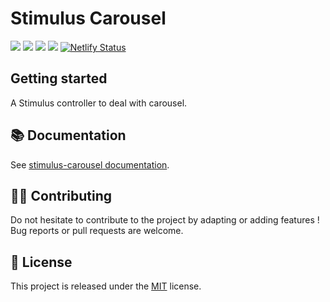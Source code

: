 # Stimulus Carousel

[![](https://img.shields.io/npm/dt/stimulus-carousel.svg)](https://www.npmjs.com/package/stimulus-carousel)
[![](https://img.shields.io/npm/v/stimulus-carousel.svg)](https://www.npmjs.com/package/stimulus-carousel)
[![](https://github.com/stimulus-components/stimulus-carousel/workflows/Lint/badge.svg)](https://github.com/stimulus-components/stimulus-carousel)
[![](https://img.shields.io/github/license/stimulus-components/stimulus-carousel.svg)](https://github.com/stimulus-components/stimulus-carousel)
[![Netlify Status](https://api.netlify.com/api/v1/badges/ea47f6e3-99fb-46f3-a567-4ec122ab92ed/deploy-status)](https://stimulus-carousel.netlify.com)

## Getting started

A Stimulus controller to deal with carousel.

## 📚 Documentation

See [stimulus-carousel documentation](https://stimulus-components.netlify.app/docs/components/stimulus-carousel/).

## 👷‍♂️ Contributing

Do not hesitate to contribute to the project by adapting or adding features ! Bug reports or pull requests are welcome.

## 📝 License

This project is released under the [MIT](http://opensource.org/licenses/MIT) license.
